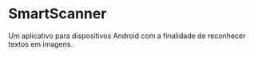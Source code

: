 
# SmartScanner 

Um aplicativo para dispositivos Android com a finalidade de reconhecer textos em imagens.
